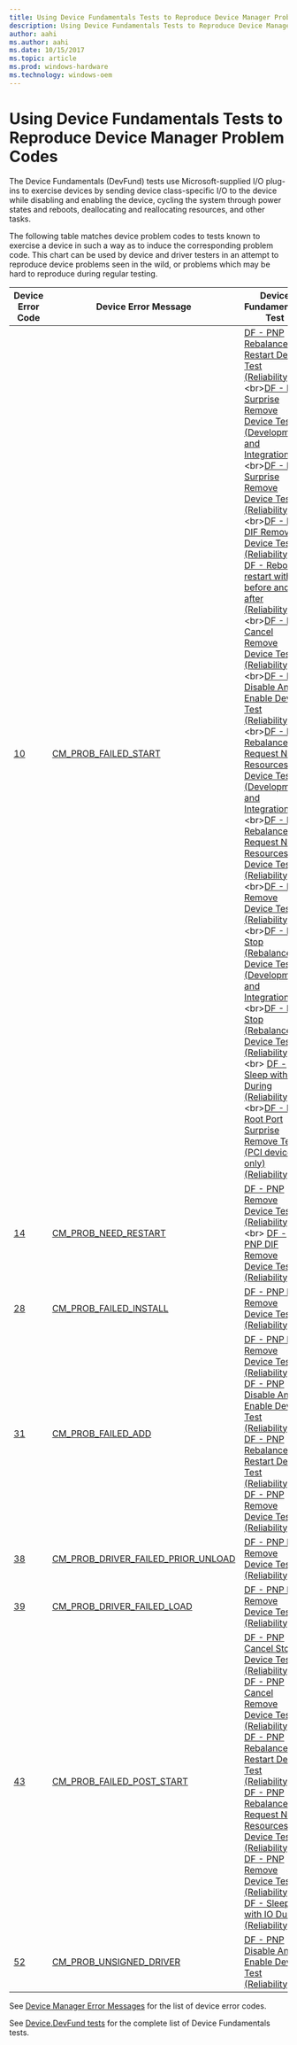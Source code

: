 ```yaml
---
title: Using Device Fundamentals Tests to Reproduce Device Manager Problem Codes
description: Using Device Fundamentals Tests to Reproduce Device Manager Problem Codes
author: aahi
ms.author: aahi
ms.date: 10/15/2017
ms.topic: article
ms.prod: windows-hardware
ms.technology: windows-oem
---
```




# Using Device Fundamentals Tests to Reproduce Device Manager Problem Codes

The Device Fundamentals (DevFund) tests use Microsoft-supplied I/O plug-ins to exercise devices by sending device class-specific I/O to the device while disabling and enabling the device, cycling the system through power states and reboots, deallocating and reallocating resources, and other tasks.

The following table matches device problem codes to tests known to exercise a device in such a way as to induce the corresponding problem code. This chart can be used by device and driver testers in an attempt to reproduce device problems seen in the wild, or problems which may be hard to reproduce during regular testing.

| **Device Error Code**        | **Device Error Message**             | **Device Fundamentals Test**                   |                             
|------------------------------|--------------------------------------|------------------------------------------------|
| [10](https://docs.microsoft.com/en-us/windows-hardware/drivers/install/cm-prob-failed-start) | [CM\_PROB\_FAILED\_START](https://docs.microsoft.com/en-us/windows-hardware/drivers/install/cm-prob-failed-start)| [DF - PNP Rebalance Fail Restart Device Test (Reliability)](https://msdn.microsoft.com/en-us/library/windows/hardware/dn941789(v=vs.85).aspx)<br>[DF - PNP Surprise Remove Device Test (Development and Integration)](https://msdn.microsoft.com/en-us/library/windows/hardware/dn940526(v=vs.85).aspx)<br>[DF - PNP Surprise Remove Device Test (Reliability)](https://msdn.microsoft.com/en-us/library/windows/hardware/dn941905(v=vs.85).aspx)<br>[DF - PNP DIF Remove Device Test (Reliability)](https://docs.microsoft.com/en-us/windows-hardware/test/hlk/testref/731f7bde-e2da-4aab-8e35-3715fa405da7)<br>[DF - Reboot restart with IO before and after (Reliability)](https://msdn.microsoft.com/en-us/library/windows/hardware/dn929617(v=vs.85).aspx)<br>[DF - PNP Cancel Remove Device Test (Reliability)](https://msdn.microsoft.com/en-us/library/windows/hardware/dn929340(v=vs.85).aspx)<br>[DF - PNP Disable And Enable Device Test (Reliability)](https://msdn.microsoft.com/en-us/library/windows/hardware/dn929657(v=vs.85).aspx)<br>[DF - PNP Rebalance Request New Resources Device Test (Development and Integration)](https://msdn.microsoft.com/en-us/library/windows/hardware/dn942119(v=vs.85).aspx)<br>[DF - PNP Rebalance Request New Resources Device Test (Reliability)](https://msdn.microsoft.com/en-us/library/windows/hardware/dn941596(v=vs.85).aspx)<br>[DF - PNP Remove Device Test (Reliability)](https://msdn.microsoft.com/en-us/library/windows/hardware/dn942064(v=vs.85).aspx)<br>[DF - PNP Stop (Rebalance) Device Test (Development and Integration)](https://msdn.microsoft.com/en-us/library/windows/hardware/dn941324(v=vs.85).aspx)<br>[DF - PNP Stop (Rebalance) Device Test (Reliability)](https://msdn.microsoft.com/en-us/library/windows/hardware/dn940665(v=vs.85).aspx)<br>           [DF - Sleep with IO During (Reliability)](https://msdn.microsoft.com/en-us/library/windows/hardware/dn929660(v=vs.85).aspx)<br>[DF - PCI Root Port Surprise Remove Test (PCI devices only) (Reliability)](https://msdn.microsoft.com/en-us/library/windows/hardware/dn942131(v=vs.85).aspx)            |
| [14](https://docs.microsoft.com/en-us/windows-hardware/drivers/install/cm-prob-need-restart)               | [CM\_PROB\_NEED\_RESTART](https://docs.microsoft.com/en-us/windows-hardware/drivers/install/cm-prob-need-restart)                               | [DF - PNP Remove Device Test (Reliability)](https://msdn.microsoft.com/en-us/library/windows/hardware/dn942064(v=vs.85).aspx)<br>           [DF - PNP DIF Remove Device Test (Reliability)](https://msdn.microsoft.com/en-us/library/windows/hardware/dn929420(v=vs.85).aspx)                                       |
| [28](https://docs.microsoft.com/en-us/windows-hardware/drivers/install/cm-prob-failed-install)             | [CM\_PROB\_FAILED\_INSTALL](https://docs.microsoft.com/en-us/windows-hardware/drivers/install/cm-prob-failed-install)                           | [DF - PNP DIF Remove Device Test (Reliability)](https://msdn.microsoft.com/en-us/library/windows/hardware/dn929420(v=vs.85).aspx)                                      |
| [31](https://docs.microsoft.com/en-us/windows-hardware/drivers/install/cm-prob-failed-add)                 | [CM\_PROB\_FAILED\_ADD](https://docs.microsoft.com/en-us/windows-hardware/drivers/install/cm-prob-failed-add)                                   | [DF - PNP DIF Remove Device Test (Reliability)](https://docs.microsoft.com/en-us/windows-hardware/test/hlk/testref/731f7bde-e2da-4aab-8e35-3715fa405da7)<br>[DF - PNP Disable And Enable Device Test (Reliability)](https://docs.microsoft.com/en-us/windows-hardware/test/hlk/testref/9d4e2811-1007-445b-b2bd-a2e0ac8468d2)<br>[DF - PNP Rebalance Fail Restart Device Test (Reliability)](https://docs.microsoft.com/en-us/windows-hardware/test/hlk/testref/d5b9e51a-b1fc-4336-b12c-17215c20956d)<br>[DF - PNP Remove Device Test (Reliability)](https://docs.microsoft.com/en-us/windows-hardware/test/hlk/testref/ead2222e-4485-4bfc-84cd-43ac0d2e8181)                                       |
| [38](https://docs.microsoft.com/en-us/windows-hardware/drivers/install/cm-prob-driver-failed-prior-unload) | [CM\_PROB\_DRIVER\_FAILED\_PRIOR\_UNLOAD](https://docs.microsoft.com/en-us/windows-hardware/drivers/install/cm-prob-driver-failed-prior-unload) | [DF - PNP DIF Remove Device Test (Reliability)](https://msdn.microsoft.com/en-us/library/windows/hardware/dn929420(v=vs.85).aspx)                                      |
| [39](https://docs.microsoft.com/en-us/windows-hardware/drivers/install/cm-prob-driver-failed-load)         | [CM\_PROB\_DRIVER\_FAILED\_LOAD](https://docs.microsoft.com/en-us/windows-hardware/drivers/install/cm-prob-driver-failed-load)                  | [DF - PNP DIF Remove Device Test (Reliability)](https://msdn.microsoft.com/en-us/library/windows/hardware/dn929420(v=vs.85).aspx)                                      |
| [43](https://docs.microsoft.com/en-us/windows-hardware/drivers/install/cm-prob-failed-post-start)          | [CM\_PROB\_FAILED\_POST\_START](https://docs.microsoft.com/en-us/windows-hardware/drivers/install/cm-prob-failed-post-start)                    | [DF - PNP Cancel Stop Device Test (Reliability)](https://docs.microsoft.com/en-us/windows-hardware/test/hlk/testref/af6dc68b-da92-41aa-a538-fe2f73c2cb71)<br>[DF - PNP Cancel Remove Device Test (Reliability)](https://docs.microsoft.com/en-us/windows-hardware/test/hlk/testref/6b6a633f-6042-44db-888f-8fcc6381fb98)<br>[DF - PNP Rebalance Fail Restart Device Test (Reliability)](https://docs.microsoft.com/en-us/windows-hardware/test/hlk/testref/d5b9e51a-b1fc-4336-b12c-17215c20956d)<br>[DF - PNP Rebalance Request New Resources Device Test (Reliability)](https://docs.microsoft.com/en-us/windows-hardware/test/hlk/testref/c71001f9-0751-428a-9c21-eb2a77baf0ff)<br>[DF - PNP Remove Device Test (Reliability)](https://docs.microsoft.com/en-us/windows-hardware/test/hlk/testref/ead2222e-4485-4bfc-84cd-43ac0d2e8181)<br>[DF - Sleep with IO During (Reliability)](https://docs.microsoft.com/en-us/windows-hardware/test/hlk/testref/9d87d997-f451-4a3d-852c-90367d4d3864)                                            |
| [52](https://docs.microsoft.com/en-us/windows-hardware/drivers/install/cm-prob-unsigned-driver)            | [CM\_PROB\_UNSIGNED\_DRIVER](https://docs.microsoft.com/en-us/windows-hardware/drivers/install/cm-prob-unsigned-driver)                         | [DF - PNP Disable And Enable Device Test (Reliability)](https://msdn.microsoft.com/en-us/library/windows/hardware/dn929657(v=vs.85).aspx)                              |

See [Device Manager Error Messages](https://docs.microsoft.com/en-us/windows-hardware/drivers/install/device-manager-error-messages) for the list of device error codes.

See [Device.DevFund tests](https://msdn.microsoft.com/en-us/library/windows/hardware/dn941915(v=vs.85).aspx) for the complete list of Device Fundamentals tests.
